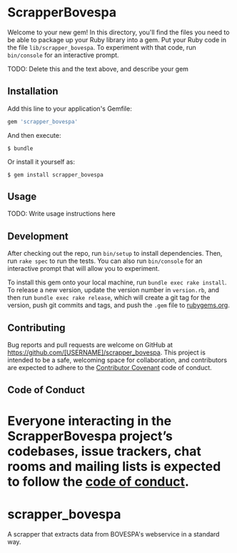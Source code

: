 # ScrapperBovespa

Welcome to your new gem! In this directory, you'll find the files you need to be able to package up your Ruby library into a gem. Put your Ruby code in the file `lib/scrapper_bovespa`. To experiment with that code, run `bin/console` for an interactive prompt.

TODO: Delete this and the text above, and describe your gem

## Installation

Add this line to your application's Gemfile:

```ruby
gem 'scrapper_bovespa'
```

And then execute:

    $ bundle

Or install it yourself as:

    $ gem install scrapper_bovespa

## Usage

TODO: Write usage instructions here

## Development

After checking out the repo, run `bin/setup` to install dependencies. Then, run `rake spec` to run the tests. You can also run `bin/console` for an interactive prompt that will allow you to experiment.

To install this gem onto your local machine, run `bundle exec rake install`. To release a new version, update the version number in `version.rb`, and then run `bundle exec rake release`, which will create a git tag for the version, push git commits and tags, and push the `.gem` file to [rubygems.org](https://rubygems.org).

## Contributing

Bug reports and pull requests are welcome on GitHub at https://github.com/[USERNAME]/scrapper_bovespa. This project is intended to be a safe, welcoming space for collaboration, and contributors are expected to adhere to the [Contributor Covenant](http://contributor-covenant.org) code of conduct.

## Code of Conduct

Everyone interacting in the ScrapperBovespa project’s codebases, issue trackers, chat rooms and mailing lists is expected to follow the [code of conduct](https://github.com/[USERNAME]/scrapper_bovespa/blob/master/CODE_OF_CONDUCT.md).
=======
# scrapper_bovespa
A scrapper that extracts data from BOVESPA's webservice in a standard way.
